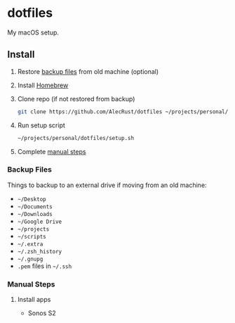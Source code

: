 # dotfiles

My macOS setup.

## Install

1. Restore [backup files](#backup-files) from old machine (optional)

2. Install [Homebrew](https://brew.sh/)

3. Clone repo (if not restored from backup)

    ```sh
    git clone https://github.com/AlecRust/dotfiles ~/projects/personal/dotfiles
    ```

3. Run setup script

    ```sh
    ~/projects/personal/dotfiles/setup.sh
    ```

4. Complete [manual steps](#manual-steps)

### Backup Files

Things to backup to an external drive if moving from an old machine:

- `~/Desktop`
- `~/Documents`
- `~/Downloads`
- `~/Google Drive`
- `~/projects`
- `~/scripts`
- `~/.extra`
- `~/.zsh_history`
- `~/.gnupg`
- `.pem` files in `~/.ssh`

### Manual Steps

1. Install apps

    - Sonos S2
